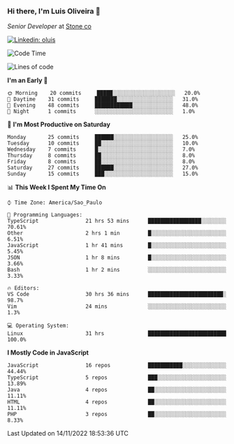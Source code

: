### Hi there, I'm Luis Oliveira 👋
*Senior Developer* at [Stone co](https://www.stone.com.br)  

[![Linkedin: oluis](https://img.shields.io/badge/-ooluis-blue?style=flat-square&logo=Linkedin&logoColor=white&link=https://www.linkedin.com/in/ooluis)](https://www.linkedin.com/in/ooluis/)

<!--START_SECTION:waka-->
![Code Time](http://img.shields.io/badge/Code%20Time-2%2C574%20hrs%2058%20mins-blue)

![Lines of code](https://img.shields.io/badge/From%20Hello%20World%20I%27ve%20Written-240%20Thousand%20lines%20of%20code-blue)

**I'm an Early 🐤** 

```text
🌞 Morning    20 commits     █████░░░░░░░░░░░░░░░░░░░░   20.0% 
🌆 Daytime    31 commits     ███████░░░░░░░░░░░░░░░░░░   31.0% 
🌃 Evening    48 commits     ████████████░░░░░░░░░░░░░   48.0% 
🌙 Night      1 commits      ░░░░░░░░░░░░░░░░░░░░░░░░░   1.0%

```
📅 **I'm Most Productive on Saturday** 

```text
Monday       25 commits     ██████░░░░░░░░░░░░░░░░░░░   25.0% 
Tuesday      10 commits     ██░░░░░░░░░░░░░░░░░░░░░░░   10.0% 
Wednesday    7 commits      █░░░░░░░░░░░░░░░░░░░░░░░░   7.0% 
Thursday     8 commits      ██░░░░░░░░░░░░░░░░░░░░░░░   8.0% 
Friday       8 commits      ██░░░░░░░░░░░░░░░░░░░░░░░   8.0% 
Saturday     27 commits     ██████░░░░░░░░░░░░░░░░░░░   27.0% 
Sunday       15 commits     ███░░░░░░░░░░░░░░░░░░░░░░   15.0%

```


📊 **This Week I Spent My Time On** 

```text
⌚︎ Time Zone: America/Sao_Paulo

💬 Programming Languages: 
TypeScript               21 hrs 53 mins      █████████████████░░░░░░░░   70.61% 
Other                    2 hrs 1 min         █░░░░░░░░░░░░░░░░░░░░░░░░   6.51% 
JavaScript               1 hr 41 mins        █░░░░░░░░░░░░░░░░░░░░░░░░   5.45% 
JSON                     1 hr 8 mins         █░░░░░░░░░░░░░░░░░░░░░░░░   3.66% 
Bash                     1 hr 2 mins         ░░░░░░░░░░░░░░░░░░░░░░░░░   3.33%

🔥 Editors: 
VS Code                  30 hrs 36 mins      ████████████████████████░   98.7% 
Vim                      24 mins             ░░░░░░░░░░░░░░░░░░░░░░░░░   1.3%

💻 Operating System: 
Linux                    31 hrs              █████████████████████████   100.0%

```

**I Mostly Code in JavaScript** 

```text
JavaScript               16 repos            ███████████░░░░░░░░░░░░░░   44.44% 
TypeScript               5 repos             ███░░░░░░░░░░░░░░░░░░░░░░   13.89% 
Java                     4 repos             ██░░░░░░░░░░░░░░░░░░░░░░░   11.11% 
HTML                     4 repos             ██░░░░░░░░░░░░░░░░░░░░░░░   11.11% 
PHP                      3 repos             ██░░░░░░░░░░░░░░░░░░░░░░░   8.33%

```



 Last Updated on 14/11/2022 18:53:36 UTC
<!--END_SECTION:waka-->
